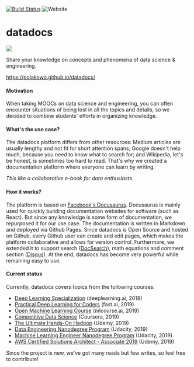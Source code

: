 [![Build Status](https://travis-ci.org/polakowo/datadocs.svg?branch=master)](https://travis-ci.org/polakowo/datadocs)
![Website](https://img.shields.io/website/https/polakowo.github.io/datadocs.svg)

# datadocs

<img src="https://github.com/polakowo/datadocs/blob/master/website/static/img/favicon.ico"/>

Share your knowledge on concepts and phenomena of data science & engineering.

https://polakowo.github.io/datadocs/

#### Motivation
When taking MOOCs on data science and engineering, you can often encounter situations of being lost in all the topics and details, so we decided to combine students' efforts in organizing knowledge.

#### What's the use case?
The datadocs platform differs from other resources: Medium articles are usually lengthy and not fit for short attention spans; Google doesn't help much, because you need to know what to search for; and Wikipedia, let's be honest, is sometimes too hard to read. That's why we created a documentation platform where everyone can learn by writing. 

*This like a collaborative e-book for data enthusiasts.*

#### How it works?
The platform is based on [Facebook's Docusaurus](https://docusaurus.io). Docusaurus is mainly used for quickly building documentation websites for software (such as React). But since any knowledge is some form of documentation, we repurposed it for our use case. The documentation is written in Markdown and deployed via Github Pages. Since datadocs is Open Source and hosted on Github, every Github user can create and edit pages, which makes the platform collaborative and allows for version control. Furthermore, we extended it to support search ([DocSearch](https://community.algolia.com/docsearch/)), math equations and comment section ([Disqus](https://disqus.com)). At the end, datadocs has become very powerful while remaining easy to use.

#### Current status
Currently, datadocs covers topics from the following courses:
- [Deep Learning Specialization](https://www.deeplearning.ai/deep-learning-specialization/) (deeplearning.ai, 2018)
- [Practical Deep Learning for Coders](https://course.fast.ai) (fast.ai, 2019)
- [Open Machine Learning Course](https://mlcourse.ai) (mlcourse.ai, 2019)
- [Competitive Data Science](https://www.coursera.org/learn/competitive-data-science) (Coursera, 2019)
- [The Ultimate Hands-On Hadoop](https://www.udemy.com/the-ultimate-hands-on-hadoop-tame-your-big-data/) (Udemy, 2019)
- [Data Engineering Nanodegree Program](https://eu.udacity.com/course/data-engineer-nanodegree--nd027) (Udacity, 2019)
- [Machine Learning Engineer Nanodegree Program](https://www.udacity.com/course/machine-learning-engineer-nanodegree--nd009t) (Udacity, 2019)
- [AWS Certified Solutions Architect - Associate 2019](https://www.udemy.com/course/aws-certified-solutions-architect-associate/) (Udemy, 2019)

Since the project is new, we've got many reads but few writes, so feel free to contribute!
